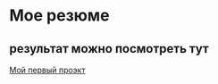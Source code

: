 # Мое резюме

## результат можно посмотреть тут

[Мой первый проэкт](https://yaramir777.github.io/resume.GYV/)
